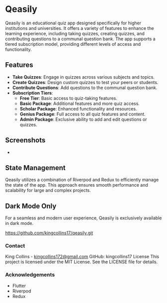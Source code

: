 # Qeasily

Qeasily is an educational quiz app designed specifically for higher institutions and universities. It offers a variety of features to enhance the learning experience, including taking quizzes, creating quizzes, and contributing questions to a communal question bank. The app supports a tiered subscription model, providing different levels of access and functionality.

## Features

- **Take Quizzes**: Engage in quizzes across various subjects and topics.
- **Create Quizzes**: Design custom quizzes to test your peers or students.
- **Contribute Questions**: Add questions to the communal question bank.
- **Subscription Tiers**:
  - **Free Tier**: Basic access to quiz-taking features.
  - **Basic Package**: Additional features and more quiz access.
  - **Scholar Package**: Enhanced functionality and resources.
  - **Genius Package**: Full access to all quiz features and content.
  - **Admin Package**: Exclusive ability to add and edit questions or quizzes.

## Screenshots
- 

## State Management

Qeasily utilizes a combination of Riverpod and Redux to efficiently manage the state of the app. This approach ensures smooth performance and scalability for large and complex projects.

## Dark Mode Only

For a seamless and modern user experience, Qeasily is exclusively available in dark mode.


https://github.com/kingcollins17/qeasily.git

### Contact
King Collins - kingcollins172@gmail.com
GitHub: kingcollins17
License
This project is licensed under the MIT License. See the LICENSE file for details.

### Acknowledgements
- Flutter
- Riverpod
- Redux